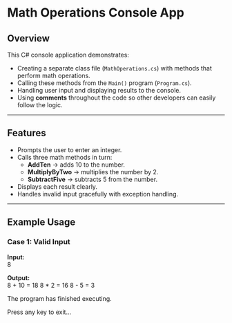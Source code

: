 # Math Operations Console App

## Overview
This C# console application demonstrates:
- Creating a separate class file (`MathOperations.cs`) with methods that perform math operations.
- Calling these methods from the `Main()` program (`Program.cs`).
- Handling user input and displaying results to the console.
- Using **comments** throughout the code so other developers can easily follow the logic.

---

## Features
- Prompts the user to enter an integer.
- Calls three math methods in turn:
  - **AddTen** → adds 10 to the number.
  - **MultiplyByTwo** → multiplies the number by 2.
  - **SubtractFive** → subtracts 5 from the number.
- Displays each result clearly.
- Handles invalid input gracefully with exception handling.

---

## Example Usage

### Case 1: Valid Input  
**Input:**  
8

**Output:**  
8 + 10 = 18
8 * 2 = 16
8 - 5 = 3

The program has finished executing.

Press any key to exit...
